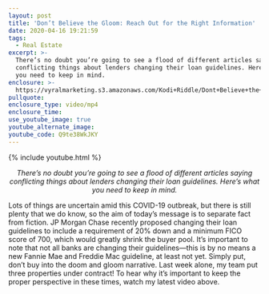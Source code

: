 ```yaml
---
layout: post
title: 'Don’t Believe the Gloom: Reach Out for the Right Information'
date: 2020-04-16 19:21:59
tags:
  - Real Estate
excerpt: >-
  There’s no doubt you’re going to see a flood of different articles saying
  conflicting things about lenders changing their loan guidelines. Here’s what
  you need to keep in mind.
enclosure: >-
  https://vyralmarketing.s3.amazonaws.com/Kodi+Riddle/Dont+Believe+the+Gloom-+Reach+Out+for+the+Right+Information.mp4
pullquote:
enclosure_type: video/mp4
enclosure_time:
use_youtube_image: true
youtube_alternate_image:
youtube_code: Q9te38WkJKY
---
```


{% include youtube.html %}

<p style="text-align: center;"><em>There’s no doubt you’re going to see a flood of different articles saying conflicting things about lenders changing their loan guidelines. Here’s what you need to keep in mind.</em></p>

Lots of things are uncertain amid this COVID-19 outbreak, but there is still plenty that we do know, so the aim of today’s message is to separate fact from fiction. JP Morgan Chase recently proposed changing their loan guidelines to include a requirement of 20% down and a minimum FICO score of 700, which would greatly shrink the buyer pool. It’s important to note that not all banks are changing their guidelines—this is by no means a new Fannie Mae and Freddie Mac guideline, at least not yet. Simply put, don’t buy into the doom and gloom narrative. Last week alone, my team put three properties under contract\! To hear why it’s important to keep the proper perspective in these times, watch my latest video above.